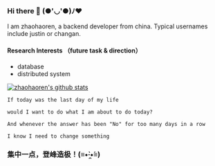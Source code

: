 ### Hi there 👋  (●'◡'●)ﾉ♥ 

I am zhaohaoren, a backend developer from china. Typical usernames include justin or changan.

#### Research Interests （future task & direction）
- database
- distributed system


[![zhaohaoren's github stats](https://github-readme-stats.vercel.app/api?username=zhaohaoren&count_private=true&show_icons=true&theme=default)](https://github.com/zhaohaoren)


```
If today was the last day of my life

would I want to do what I am about to do today?

And whenever the answer has been "No" for too many days in a row

I know I need to change something
```

### 集中一点，登峰造极！(≡•̀·̯•́≡)
